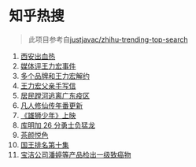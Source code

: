 # 知乎热搜

> 此项目参考自[justjavac/zhihu-trending-top-search](https://github.com/justjavac/zhihu-trending-top-search/blob/main/utils.ts)

<!-- BEGIN -->
  <!-- 最后更新时间:Sun Dec 19 2021 06:13:27 GMT+0000 (Coordinated Universal Time) -->
  1. [西安出血热](https://www.zhihu.com/search?q=出血热)
1. [媒体评王力宏事件](https://www.zhihu.com/search?q=王力宏事件)
1. [多个品牌和王力宏解约](https://www.zhihu.com/search?q=王力宏合作)
1. [王力宏父亲手写信](https://www.zhihu.com/search?q=王力宏父亲)
1. [居民蹚河逃离广东疫区](https://www.zhihu.com/search?q=广东疫情)
1. [凡人修仙传年番更新](https://www.zhihu.com/search?q=凡人修仙传)
1. [《雄狮少年》上映](https://www.zhihu.com/search?q=雄狮少年)
1. [库明加 26 分勇士负猛龙](https://www.zhihu.com/search?q=勇士)
1. [茶颜悦色](https://www.zhihu.com/search?q=茶颜悦色)
1. [国王排名第十集](https://www.zhihu.com/search?q=国王排名)
1. [宝洁公司潘婷等产品检出一级致癌物](https://www.zhihu.com/search?q=潘婷)
  <!-- END -->